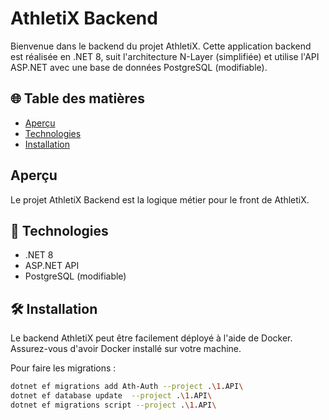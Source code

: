 # AthletiX Backend

Bienvenue dans le backend du projet AthletiX. Cette application backend est réalisée en .NET 8, suit l'architecture N-Layer (simplifiée) et utilise l'API ASP.NET avec une base de données PostgreSQL (modifiable).

## 🌐 Table des matières

- [Aperçu](#aperçu)
- [Technologies](#technologies)
- [Installation](#installation)

## Aperçu

Le projet AthletiX Backend est la logique métier pour le front de AthletiX.

## 🚀 Technologies

- .NET 8
- ASP.NET API
- PostgreSQL (modifiable)

## 🛠 Installation

Le backend AthletiX peut être facilement déployé à l'aide de Docker. Assurez-vous d'avoir Docker installé sur votre machine.

Pour faire les migrations :
``` bash
dotnet ef migrations add Ath-Auth --project .\1.API\
dotnet ef database update  --project .\1.API\
dotnet ef migrations script --project .\1.API\
```
